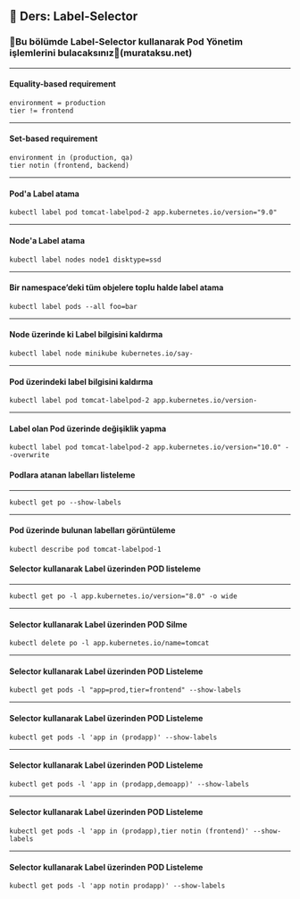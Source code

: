 ## 🧑 Ders: Label-Selector

### 📗Bu bölümde Label-Selector kullanarak Pod Yönetim işlemlerini bulacaksınız📗(murataksu.net)

***
#### Equality-based requirement
```
environment = production
tier != frontend
```
***
#### Set-based requirement
```
environment in (production, qa)
tier notin (frontend, backend)
```
***
#### Pod'a Label atama
```
kubectl label pod tomcat-labelpod-2 app.kubernetes.io/version="9.0" 
```
***
#### Node'a Label atama
```
kubectl label nodes node1 disktype=ssd
```
***
#### Bir namespace’deki tüm objelere toplu halde label atama
```
kubectl label pods --all foo=bar
```
***
#### Node üzerinde ki Label bilgisini kaldırma
```
kubectl label node minikube kubernetes.io/say-
```
***
#### Pod üzerindeki label bilgisini kaldırma
```
kubectl label pod tomcat-labelpod-2 app.kubernetes.io/version-
```
***
#### Label olan Pod üzerinde değişiklik yapma
```
kubectl label pod tomcat-labelpod-2 app.kubernetes.io/version="10.0" --overwrite
```
#### Podlara atanan labelları listeleme
***
```
kubectl get po --show-labels
```
***
#### Pod üzerinde bulunan labelları görüntüleme
```
kubectl describe pod tomcat-labelpod-1
```
#### Selector kullanarak Label üzerinden POD listeleme 
***
```
kubectl get po -l app.kubernetes.io/version="8.0" -o wide
```
***
#### Selector kullanarak Label üzerinden POD Silme
```
kubectl delete po -l app.kubernetes.io/name=tomcat
```
***
#### Selector kullanarak Label üzerinden POD Listeleme
```
kubectl get pods -l "app=prod,tier=frontend" --show-labels
```
***
#### Selector kullanarak Label üzerinden POD Listeleme
```
kubectl get pods -l 'app in (prodapp)' --show-labels
```
***
#### Selector kullanarak Label üzerinden POD Listeleme
```
kubectl get pods -l 'app in (prodapp,demoapp)' --show-labels
```
***
#### Selector kullanarak Label üzerinden POD Listeleme
```
kubectl get pods -l 'app in (prodapp),tier notin (frontend)' --show-labels
```
***
#### Selector kullanarak Label üzerinden POD Listeleme
```
kubectl get pods -l 'app notin prodapp)' --show-labels
```
